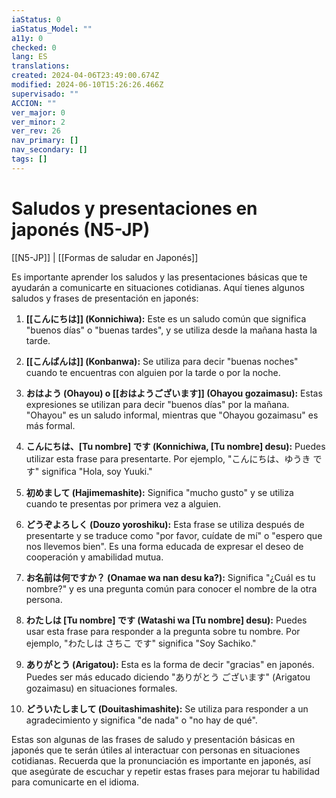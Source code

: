```yaml
---
iaStatus: 0
iaStatus_Model: ""
a11y: 0
checked: 0
lang: ES
translations: 
created: 2024-04-06T23:49:00.674Z
modified: 2024-06-10T15:26:26.466Z
supervisado: ""
ACCION: ""
ver_major: 0
ver_minor: 2
ver_rev: 26
nav_primary: []
nav_secondary: []
tags: []
---
```

# Saludos y presentaciones en japonés (N5-JP)

[[N5-JP]] | [[Formas de saludar en Japonés]]

Es importante aprender los saludos y las presentaciones básicas que te ayudarán a comunicarte en situaciones cotidianas. Aquí tienes algunos saludos y frases de presentación en japonés:

1. **[[こんにちは]] (Konnichiwa):** Este es un saludo común que significa "buenos días" o "buenas tardes", y se utiliza desde la mañana hasta la tarde.
    
2. **[[こんばんは]] (Konbanwa):** Se utiliza para decir "buenas noches" cuando te encuentras con alguien por la tarde o por la noche.
    
3. **おはよう (Ohayou) o [[おはようございます]] (Ohayou gozaimasu):** Estas expresiones se utilizan para decir "buenos días" por la mañana. "Ohayou" es un saludo informal, mientras que "Ohayou gozaimasu" es más formal.
    
4. **こんにちは、[Tu nombre] です (Konnichiwa, [Tu nombre] desu):** Puedes utilizar esta frase para presentarte. Por ejemplo, "こんにちは、ゆうき です" significa "Hola, soy Yuuki."
    
5. **初めまして (Hajimemashite):** Significa "mucho gusto" y se utiliza cuando te presentas por primera vez a alguien.
    
6. **どうぞよろしく (Douzo yoroshiku):** Esta frase se utiliza después de presentarte y se traduce como "por favor, cuídate de mí" o "espero que nos llevemos bien". Es una forma educada de expresar el deseo de cooperación y amabilidad mutua.
    
7. **お名前は何ですか？ (Onamae wa nan desu ka?):** Significa "¿Cuál es tu nombre?" y es una pregunta común para conocer el nombre de la otra persona.
    
8. **わたしは [Tu nombre] です (Watashi wa [Tu nombre] desu):** Puedes usar esta frase para responder a la pregunta sobre tu nombre. Por ejemplo, "わたしは さちこ です" significa "Soy Sachiko."
    
9. **ありがとう (Arigatou):** Esta es la forma de decir "gracias" en japonés. Puedes ser más educado diciendo "ありがとう ございます" (Arigatou gozaimasu) en situaciones formales.
    
10. **どういたしまして (Douitashimashite):** Se utiliza para responder a un agradecimiento y significa "de nada" o "no hay de qué".
    

Estas son algunas de las frases de saludo y presentación básicas en japonés que te serán útiles al interactuar con personas en situaciones cotidianas. Recuerda que la pronunciación es importante en japonés, así que asegúrate de escuchar y repetir estas frases para mejorar tu habilidad para comunicarte en el idioma.
